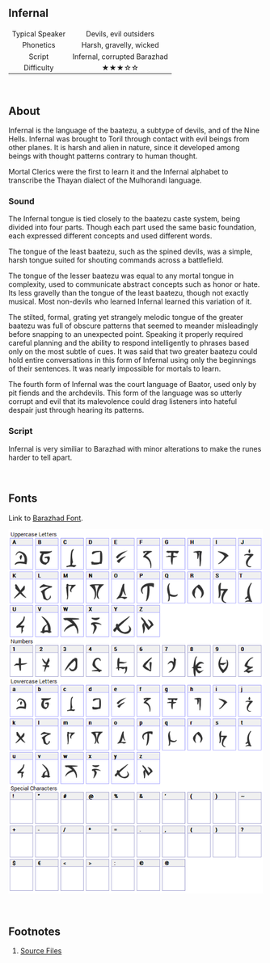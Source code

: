 <!-- Infernal -->
<!-- Barazhad -->

<!-- Reference URLS -->
[Repo Files]: https://github.com/Tougher-Together-DnD/default-game-assets/tree/main/special-setup/speak-languages "Tougher Together Files"

<!-- Default Fonts -->
[Arcane-Font]: https://github.com/Tougher-Together-DnD/common-assets/blob/main/fonts/retra.zip  
[Barazhad-Font]: https://github.com/Tougher-Together-DnD/common-assets/blob/main/fonts/barazhad.zip  
[Dethek-Font]: https://github.com/Tougher-Together-DnD/common-assets/blob/main/fonts/dethek-stone.zip  
[Druidic-Font]: https://github.com/Tougher-Together-DnD/common-assets/blob/main/fonts/dethek-stone.zip  
[Eladrin-Font]: https://github.com/Tougher-Together-DnD/common-assets/blob/main/fonts/eldarin.zip  
[Espruar-Font]: https://github.com/Tougher-Together-DnD/common-assets/blob/main/fonts/olde-espruar.zip  
[Gnomish-Font]: https://github.com/Tougher-Together-DnD/common-assets/blob/main/fonts/rpg-katakana.zip  
[Iokharic-Font]: https://github.com/Tougher-Together-DnD/common-assets/blob/main/fonts/iokharic.zip  
[Thorass-Font]: https://github.com/Tougher-Together-DnD/common-assets/blob/main/fonts/kingthings-conundrum.zip  

<!-- Default Script Map Images -->
[Arcane-Map]: https://raw.githubusercontent.com/Tougher-Together-DnD/common-assets/main/fonts/images/retra-font-charmap.png  
[Barazhad-Map]: https://raw.githubusercontent.com/Tougher-Together-DnD/common-assets/main/fonts/images/barazhad-font-charmap.png  
[Dethek-Map]: https://raw.githubusercontent.com/Tougher-Together-DnD/common-assets/main/fonts/images/dethek-stone-font-charmap.png  
[Druidic-Map]: https://raw.githubusercontent.com/Tougher-Together-DnD/common-assets/main/fonts/images/bamum-symbols-1-font-charmap.png  
[Eladrin-Map]: https://raw.githubusercontent.com/Tougher-Together-DnD/common-assets/main/fonts/images/eladrin-font-charmap.png  
[Espruar-Map]: https://raw.githubusercontent.com/Tougher-Together-DnD/common-assets/main/fonts/images/olde-espruar-font-charmap.png  
[Gnomish-Map]: https://raw.githubusercontent.com/Tougher-Together-DnD/common-assets/main/fonts/images/rpg-katakana-font-charmap.png  
[Iokharic-Map]: https://raw.githubusercontent.com/Tougher-Together-DnD/common-assets/main/fonts/images/iokharic-font-charmap.png  
[Thorass-Map]: https://raw.githubusercontent.com/Tougher-Together-DnD/common-assets/main/fonts/images/kingthings-conundrum-font-charmap.png  

<style>
/* CSS style for NaturalCrit Homebrew render. */
.phb#p1{ text-align:left; }
.phb#p1:after{ display:none; }
.phb p+p { margin-top:.2em; }
.phb blockquote { margin-top:1em; margin-bottom:2em; }
.phb h1, .phb h2, .phb h3, .phb h4, sup, span { color:#006699; }
span { font-weight:bold; }
ul li { line-height:2; }
.phb table tbody tr td { border:1px solid #1C6EA4; }
th:empty { display:none; }
</style>

## Infernal
| <!-- --> | <!-- --> |
|:---:|:---:|
| Typical Speaker | Devils, evil outsiders |
| Phonetics | Harsh, gravelly, wicked |
| Script | Infernal, corrupted Barazhad |
| Difficulty | ★★★☆☆ |
<!-- ★ ☆ -->
<br>

## About
Infernal is the language of the baatezu, a subtype of devils, and of the Nine Hells. Infernal was brought to Toril through contact with evil beings from other planes. It is harsh and alien in nature, since it developed among beings with thought patterns contrary to human thought.

Mortal Clerics were the first to learn it and the Infernal alphabet to transcribe the Thayan dialect of the Mulhorandi language.

### Sound
The Infernal tongue is tied closely to the baatezu caste system, being divided into four parts. Though each part used the same basic foundation, each expressed different concepts and used different words.

The tongue of the least baatezu, such as the spined devils, was a simple, harsh tongue suited for shouting commands across a battlefield.

The tongue of the lesser baatezu was equal to any mortal tongue in complexity, used to communicate abstract concepts such as honor or hate. Its less gravelly than the tongue of the least baatezu, though not exactly musical. Most non-devils who learned Infernal learned this variation of it.

The stilted, formal, grating yet strangely melodic tongue of the greater baatezu was full of obscure patterns that seemed to meander misleadingly before snapping to an unexpected point. Speaking it properly required careful planning and the ability to respond intelligently to phrases based only on the most subtle of cues. It was said that two greater baatezu could hold entire conversations in this form of Infernal using only the beginnings of their sentences. It was nearly impossible for mortals to learn.

The fourth form of Infernal was the court language of Baator, used only by pit fiends and the archdevils. This form of the language was so utterly corrupt and evil that its malevolence could drag listeners into hateful despair just through hearing its patterns.

### Script
Infernal is very similiar to Barazhad with minor alterations to make the runes harder to tell apart.

<br>

## Fonts

Link to [Barazhad Font][Barazhad-Font].

![Script Image][Barazhad-Map]

<br>

## Footnotes
1. [Source Files][Repo Files]
